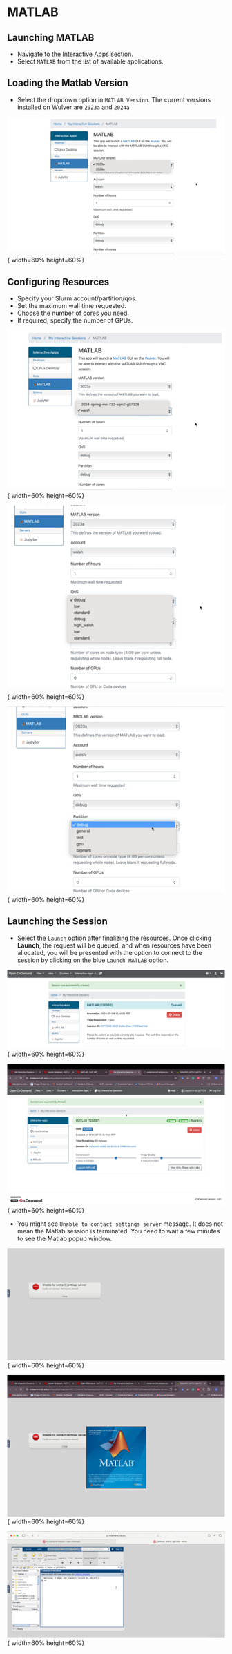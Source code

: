 # MATLAB

## Launching MATLAB

* Navigate to the Interactive Apps section.
* Select `MATLAB` from the list of available applications.

## Loading the Matlab Version 

* Select the dropdown option in `MATLAB Version`. The current versions installed on Wulver are `2023a` and `2024a`

![matlab1](../../assets/ondemand/matlab1.png){ width=60% height=60%}

## Configuring Resources

* Specify your Slurm account/partition/qos.
* Set the maximum wall time requested.
* Choose the number of cores you need.
* If required, specify the number of GPUs.

![matlab2](../../assets/ondemand/matlab2.png){ width=60% height=60%}

![matlab3](../../assets/ondemand/matlab3.png){ width=60% height=60%}

![matlab4](../../assets/ondemand/matlab4.png){ width=60% height=60%}

## Launching the Session

* Select the `Launch` option after finalizing the resources. Once clicking **Launch**, the request will be queued, and when resources have been allocated, you will be presented with the option to connect to the session by clicking on the blue `Launch MATLAB` option.

![matlab5](../../assets/ondemand/matlab5.png){ width=60% height=60%}

![matlab6](../../assets/ondemand/matlab6.png){ width=60% height=60%}

* You might see `Unable to contact settings server` message. It does not mean the Matlab session is terminated. You need to wait a few minutes to see the Matlab popup window.


![matlab7](../../assets/ondemand/matlab7.png){ width=60% height=60%}

![matlab8](../../assets/ondemand/matlab8.png){ width=60% height=60%}

![matlab9](../../assets/ondemand/matlab9.png){ width=60% height=60%}